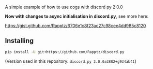 A simple example of how to use cogs with discord py 2.0.0

**Now with changes to async initialisation in discord.py**, see more here:

https://gist.github.com/Rapptz/6706e1c8f23ac27c98cee4dd985c8120

Installing
----------
``` sh
pip install -U git+https://github.com/Rapptz/discord.py
```
(Version used in this repository: `discord.py 2.0.0a3882+g934ab41`)
